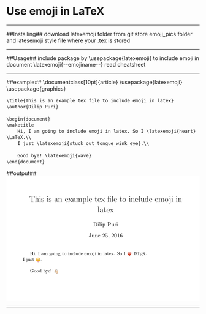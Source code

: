 # Use emoji in LaTeX #
*******************************************************************			

##Installing##
	download latexemoji folder from git
	store emoji_pics folder and latesemoji style file where your .tex is stored
*******************************************************************			

##Usage##
	include package by
		\usepackage{latexemoji}
	to include emoji in document
		\latexemoji{--emojiname--}
			read cheatsheet
*******************************************************************			

##example##
	\documentclass[10pt]{article}
	\usepackage{latexemoji}
	\usepackage{graphics}

	\title{This is an example tex file to include emoji in latex}
	\author{Dilip Puri}

	\begin{document}
	\maketitle
		Hi, I am going to include emoji in latex. So I \latexemoji{heart} \LaTeX.\\
		I just \latexemoji{stuck_out_tongue_wink_eye}.\\
		
		Good bye! \latexemoji{wave}
	\end{document}
##output##
	![Output image of above latex script](output.png?raw=true)
*******************************************************************			
